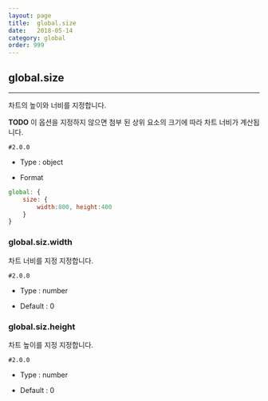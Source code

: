 ```yaml
---
layout: page
title:  global.size
date:   2018-05-14
category: global
order: 999
---
```


## global.size
---

차트의 높이와 너비를 지정합니다.

**TODO** 이 옵션을 지정하지 않으면 첨부 된 상위 요소의 크기에 따라 차트 너비가 계산됩니다.

`#2.0.0`

* Type : object

* Format
```javascript
global: {
	size: { 
		width:800, height:400
	}
}
```

### global.siz.width 
차트 너비를 지정 지정합니다.

`#2.0.0`

* Type : number

* Default : 0

### global.siz.height
차트 높이를 지정 지정합니다.

`#2.0.0`

* Type : number

* Default : 0
